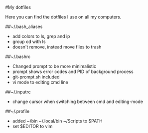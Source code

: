#My dotfiles

Here you can find the dotfiles I use on all my computers.


##~/.bash\_aliases
* add colors to ls, grep and ip
* group cd with ls
* doesn't remove, instead move files to trash

##~/.bashrc
* Changed prompt to be more minimalistic
* prompt shows error codes and PID of background process
* git-prompt.sh included
* vi mode to editing cmd line

##~/.inputrc
* change cursor when switching between cmd and editing-mode

##~/.profile
* added ~/bin ~/.local/bin ~/Scripts to $PATH
* set $EDITOR to vim

